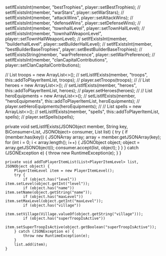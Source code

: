setIfExistsInt(member, "bestTrophies", player::setBestTrophies);
// setIfExistsInt(member, "warStars", player::setWarStars);
// setIfExistsInt(member, "attackWins", player::setAttackWins);
// setIfExistsInt(member, "defenseWins", player::setDefenseWins);
// setIfExistsInt(member, "townhallLevel", player::setTownHallLevel);
// setIfExistsInt(member, "townhallWeaponLevel", player::setTownHallWeaponLevel);
// setIfExistsInt(member, "builderhallLevel", player::setBuilderHallLevel);
// setIfExistsInt(member, "bestBuilderBaseTrophies", player::setBestBuilderBaseTrophies);
// setIfExistsString(member, "warPreference", player::setWarPreference);
// setIfExistsInt(member, "clanCapitalContributions", player::setClanCapitalContributions);

// List<PlayerItemLevel> troops = new ArrayList<>();
// setListIfExists(member, "troops", this::addToPlayerItemList, troops);
// player.setTroops(troops);
//
// List<PlayerItemLevel> heroes = new ArrayList<>();
// setListIfExists(member, "heroes", this::addToPlayerItemList, heroes);
// player.setHeroes(heroes);
//
// List<PlayerItemLevel> heroEquipments = new ArrayList<>();
// setListIfExists(member, "heroEquipments", this::addToPlayerItemList, heroEquipments);
// player.setHeroEquipments(heroEquipments);
//
// List<PlayerItemLevel> spells = new ArrayList<>();
// setListIfExists(member, "spells", this::addToPlayerItemList, spells);
// player.setSpells(spells);

private <T> void setListIfExists(JSONObject member, String key, BiConsumer<List<PlayerItemLevel>,
JSONObject> consumer, List<PlayerItemLevel> list) {
try {
if (member.has(key)) {
JSONArray array;
array = member.getJSONArray(key);
for (int i = 0; i < array.length(); i++) {
JSONObject object;
object = array.getJSONObject(i);
consumer.accept(list, object);
}
}
} catch (JSONException e) {
throw new RuntimeException(e);
}
}

    private void addToPlayerItemList(List<PlayerItemLevel> list, JSONObject object) {
        PlayerItemLevel item = new PlayerItemLevel();
        try {
            if (object.has("level")) item.setLevel(object.getInt("level"));
            if (object.has("name")) item.setName(object.getString("name"));
            if (object.has("maxLevel")) item.setMaxLevel(object.getInt("maxLevel"));
            if (object.has("village"))
                item.setVillage(Village.valueOf(object.getString("village")));
            if (object.has("superTroopIsActive"))
                item.setSuperTroopIsActive(object.getBoolean("superTroopIsActive"));
        } catch (JSONException e) {
            throw new RuntimeException(e);
        }
        list.add(item);
    }